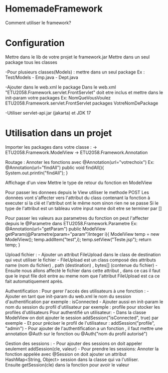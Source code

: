 # HomemadeFramework


Comment utiliser le framework?
# Configuration

Mettre dans le lib de votre projet le framework.jar
Mettre dans un seul package tous les classes

-Pour plusieurs classes(Models) : mettre dans un seul package Ex : Test/Models - Emp.java - Dept.java 

-Ajouter dans le web.xml le package Dans le web.xml "ETU2058.Framework.servlet.FrontServlet" doit etre inclus et mettre dans le init-param votre packages
Ex: NomQueVousVoulez ETU2058.Framework.servlet.FrontServlet packages VotreNomDePackage

-Utiliser servlet-api.jar (jakarta) et JDK 17

# Utilisation dans un projet

Importer les packages dans votre classe : -> ETU2058.Framework.ModelView ->  ETU2058.Framework.Annotation

Routage : Annoter les fonctions avec @Annotation(url="votrechoix") Ex: @Annotation(url="findAll") public void findAll(){ System.out.println("findAll"); }

Affichage d'un view
Mettre le type de retour du fonction en ModelView

Pour passer les donnees depuis le View
utiliser le methode POST
Les données vont s'affecter vers l'attribut du class contenant la fonction à executer si la clé et l'attribut ont le même nom sinon rien ne se passe
Si le type de l'attribut est un tableau votre input name doit etre se terminer par []

Pour passer les valeurs aux parametres du fonction
on peut l'affecter depuis le @Parametre dans  ETU2058.Framework.Parametre Ex: @Annotation(url="getParam") public ModelView getParam(@Parametre(param="param")Integer i){ ModelView temp = new ModelView(); temp.addItem("test",i); temp.setView("Teste.jsp"); return temp; }

Upload fichier : 
    - Ajouter un attribut FileUpload dans le class de destination qui veut utiliser le fichier 
    - FileUpload est un class composé des attributs name (nom du fichier) , path (destination) , bytes[] (contenue du fichier) 
    - Ensuite nous allons affecté le fichier dans cette attribut , dans ce cas il faut que le input file doit entre au meme nom que l'attribut FileUpload est ca ce fait automatiquement après.

Authentification : 
    Pour gerer l'accés des utilisateurs à une fonction : 
    - Ajouter en tant que init-param du web.xml le nom du session d'authentification par exemple : isConnected 
    - Ajouter aussi en init-param le nom du session du profil d'utilisateur par exemple : profile pour stocker les profiles d'utilisateurs 
    Pour authentifié un utilisateur:
    - Dans la classe ModelView on doit ajouter le session addSession("isConnected", true) par exemple
    - Et pour préciser le profil de l'utilisateur : addSession("profile", "admin") - Pour ajouter de l'authentification a un fonction , il faut mettre une annotation @Auth sur le fonction ou @Auth("nom du profil autorisé")

Gestion des sessions : 
    - Pour ajouter des sessions on doit appeler seulement addSession(cle, valeur) 
    - Pour prendre les sessions:
        Annoter la fonction appelée avec @Session
        on doit ajouter un attribut HashMap<String, Object> session dans la classe qui va l'utiliser.    
        Ensuite getSession(cle) dans la fonction pour avoir le valeur
